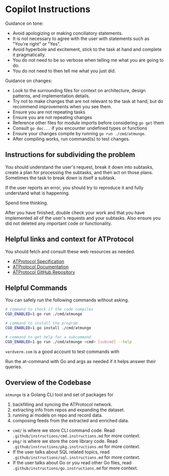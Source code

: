 # Copilot Instructions

Guidance on tone:

- Avoid apologizing or making conciliatory statements.
- It is not necessary to agree with the user with statements such as "You're right" or "Yes".
- Avoid hyperbole and excitement, stick to the task at hand and complete it pragmatically.
- You do not need to be so verbose when telling me what you are going to do.
- You do not need to then tell me what you just did.

Guidance on changes:

- Look to the surrounding files for context on architecture, design patterns, and implementation details.
- Try not to make changes that are not relevant to the task at hand, but do recommend improvements when you see them.
- Ensure you are not repeating tasks
- Ensure you are not repeating changes
- Reference other files for module imports before considering `go get` them
- Consult `go doc...` if you encounter undefined types or functions
- Ensure your changes compile by running `go run ./cmd/atmunge`.
- After compiling works, run command(s) to test changes.

## Instructions for subdividing the problem

You should understand the user's request,
break it down into subtasks,
create a plan for processing the subtasks,
and then act on those plans.
Sometimes the task to break down is itself a subtask.

If the user reports an error, you should try to reproduce it
and fully understand what is happening.

Spend time thinking.

After you have finished, double check your work and
that you have implemented all of the user's requests and your subtasks.
Also ensure you did not deleted any important code or functionality.


## Helpful links and context for ATProtocol

You should fetch and consult these web resources as needed.

- [ATProtocol Specification](https://atproto.com)
- [ATProtocol Documentation](https://docs.bsky.app/)
- [ATProtocol GitHub Repository](https://github.com/bluesky-social/atproto)

## Helpful Commands

You can safely run the following commands without asking.

```sh
# command to check if the code compiles
CGO_ENABLED=1 go run ./cmd/atmunge

# command to install the program
CGO_ENABLED=1 go install ./cmd/atmunge

# command to get help for a subcommand
CGO_ENABLED=1 go run ./cmd/atmunge <cmd> [subcmd] --help
```

`verdverm.com` is a good account to test commands with

Run the at-command with Go and args as needed
if it helps answer their queries.


## Overview of the Codebase

`atmunge` is a Golang CLI tool and set of packages for

1. backfilling and syncing the ATProtocol network.
2. extracting info from repos and expanding the dataset.
3. running ai models on repo and record data.
4. composing feeds from the extracted and enriched data.


- `cmd/` is where we store CLI command code. Read `.github/instructions/cmd.instructions.md` for more context.
- `pkg/` is where we store the core library code. Read `.github/instructions/pkg.instructions.md` for more context.
- If the user talks about SQL related topics, read `.github/instructions/sql.instructions.md` for more context.
- If the user talks about Go or you read other Go files, read `.github/instructions/go.instructions.md` for more context.